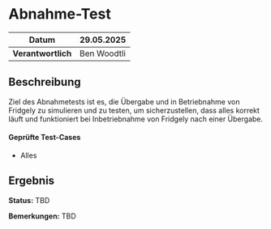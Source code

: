 # Abnahme-Test

| **Datum**          | 29.05.2025       |
|---------------------|------------------|
| **Verantwortlich**  | Ben Woodtli      |

## Beschreibung 
Ziel des Abnahmetests ist es, die Übergabe und in Betriebnahme von Fridgely zu simulieren und zu testen, um sicherzustellen, dass alles korrekt läuft und funktioniert bei Inbetriebnahme von Fridgely nach einer Übergabe.

#### Geprüfte Test-Cases
- Alles


## Ergebnis
**Status:** TBD

**Bemerkungen:** TBD